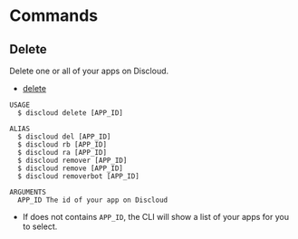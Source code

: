 # Commands

## Delete

Delete one or all of your apps on Discloud.

- [delete](#delete)

```sh-session
USAGE
  $ discloud delete [APP_ID]

ALIAS
  $ discloud del [APP_ID]
  $ discloud rb [APP_ID]
  $ discloud ra [APP_ID]
  $ discloud remover [APP_ID]
  $ discloud remove [APP_ID]
  $ discloud removerbot [APP_ID]

ARGUMENTS
  APP_ID The id of your app on Discloud
```

- If does not contains `APP_ID`, the CLI will show a list of your apps for you to select.
